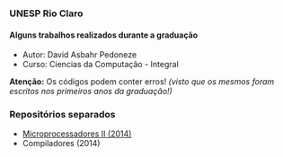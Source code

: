 ### UNESP Rio Claro
#### Alguns trabalhos realizados durante a graduação

- Autor: David Asbahr Pedoneze
- Curso: Ciencias da Computação - Integral

**Atenção:** Os códigos podem conter erros! *(visto que os mesmos foram escritos nos primeiros anos da graduação!)*


### Repositórios separados
- [Microprocessadores II (2014)](https://github.com/dpedoneze/m2)
- Compiladores (2014)


